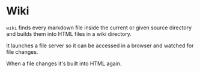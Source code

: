 # Wiki

`wiki` finds every markdown file inside the current or given source directory and builds them into HTML files in a wiki directory.

It launches a file server so it can be accessed in a browser and watched for file changes.  

When a file changes it's built into HTML again.
